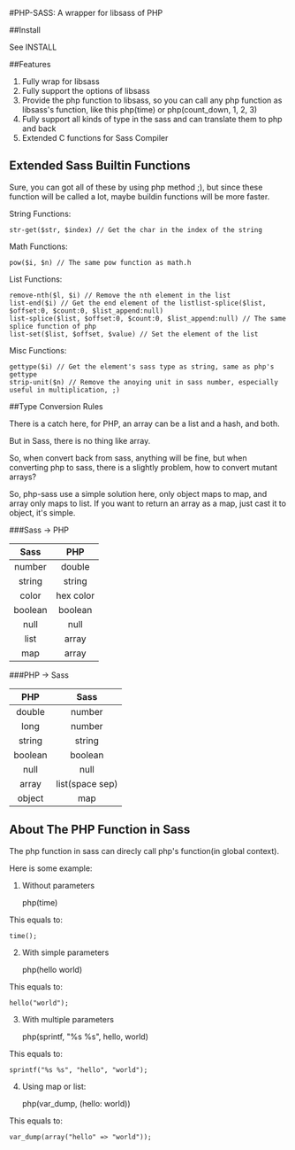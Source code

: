 #PHP-SASS: A wrapper for libsass of PHP

##Install

See INSTALL

##Features

1. Fully wrap for libsass
2. Fully support the options of libsass
3. Provide the php function to libsass, so you can call any php function as libsass's function, like this php(time) or php(count_down, 1, 2, 3)
4. Fully support all kinds of type in the sass and can translate them to php and back
5. Extended C functions for Sass Compiler

## Extended Sass Builtin Functions

Sure, you can got all of these by using php method ;), but since these function will be called a lot, maybe buildin functions will be more faster.

String Functions:

	str-get($str, $index) // Get the char in the index of the string

Math Functions:

	pow($i, $n) // The same pow function as math.h

List Functions:

	remove-nth($l, $i) // Remove the nth element in the list
	list-end($i) // Get the end element of the listlist-splice($list, $offset:0, $count:0, $list_append:null)
	list-splice($list, $offset:0, $count:0, $list_append:null) // The same splice function of php
	list-set($list, $offset, $value) // Set the element of the list

Misc Functions:

	gettype($i) // Get the element's sass type as string, same as php's gettype
	strip-unit($n) // Remove the anoying unit in sass number, especially useful in multiplication, ;)

##Type Conversion Rules

There is a catch here, for PHP, an array can be a list and a hash, and both.

But in Sass, there is no thing like array.

So, when convert back from sass, anything will be fine, but when converting php to sass, there is a slightly problem, how to convert mutant arrays?

So, php-sass use a simple solution here, only object maps to map, and array only maps to list. If you want to return an array as a map, just cast it to object, it's simple.

###Sass -> PHP

| Sass 		| PHP 		|
|:---------:|:---------:|
| number 	| double	|
| string 	| string	|
| color 	| hex color |
| boolean 	| boolean 	|
| null 		| null 		|
| list 		| array		|
| map 		| array		|

###PHP -> Sass

| PHP 		| Sass 				|
|:---------:|:-----------------:|
| double 	| number			|
| long 		| number			|
| string 	| string			|
| boolean 	| boolean 			|
| null 		| null 				|
| array		| list(space sep)	|
| object	| map				|

About The PHP Function in Sass
--------------------------------------------------------------------------------

The php function in sass can direcly call php's function(in global context).

Here is some example:

1. Without parameters

	php(time)

This equals to:

	time();

2. With simple parameters

	php(hello world)

This equals to:

	hello("world");

3. With multiple parameters

	php(sprintf, "%s %s", hello, world)

This equals to:

	sprintf("%s %s", "hello", "world");

4. Using map or list:

	php(var_dump, (hello: world))

This equals to:

	var_dump(array("hello" => "world"));
